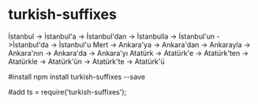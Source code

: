 # turkish-suffixes
İstanbul -> İstanbul'a -> İstanbul'dan -> İstanbulla -> İstanbul'un ->İstanbul'da -> İstanbul'u
Mert -> Ankara'ya -> Ankara'dan -> Ankarayla -> Ankara'nın -> Ankara'da -> Ankara'yı
Atatürk -> Atatürk'e -> Atatürk'ten -> Atatürkle -> Atatürk'ün -> Atatürk'te -> Atatürk'ü

#install
npm install turkish-suffixes --save

#add
ts = require('turkish-suffixes');
